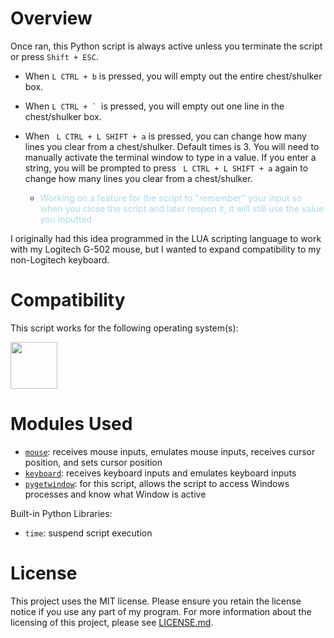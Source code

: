 # Overview

Once ran, this Python script is always active unless you terminate the script or press ```Shift + ESC```.  

- When ```L CTRL + b``` is pressed, you will empty out the entire chest/shulker box.  
- When ```L CTRL + ` ```is pressed, you will empty out one line in the chest/shulker box.
- When ``` L CTRL + L SHIFT + a``` is pressed, you can change how many lines you clear from a chest/shulker.  Default times is 3.  You will need to manually activate the terminal window to type in a value.  If you enter a string, you will be prompted to press ``` L CTRL + L SHIFT + a``` again to change how many lines you clear from a chest/shulker.

    - <span style="color: lightblue">Working on a feature for the script to "remember" your input so when you close the script and later reopen it, it will still use the value you inputted</span>

I originally had this idea programmed in the LUA scripting language to work with my Logitech G-502 mouse, but I wanted to expand compatibility to my non-Logitech keyboard.

# Compatibility

This script works for the following operating system(s):

<img src="https://upload.wikimedia.org/wikipedia/commons/b/b6/Cropped-Windows10-icon.png" width=75px>

# Modules Used 

- [```mouse```](https://pypi.org/project/mouse/): receives mouse inputs, emulates mouse inputs, receives cursor position, and sets cursor position
- [```keyboard```](https://pypi.org/project/keyboard/): receives keyboard inputs and emulates keyboard inputs
- [```pygetwindow```](https://pypi.org/project/PyGetWindow/): for this script, allows the script to access Windows processes and know what Window is active

Built-in Python Libraries:

- ```time```: suspend script execution

# License

This project uses the MIT license. Please ensure you retain the license notice if you use any part of my program. For more information about the licensing of this project, please see [LICENSE.md](LICENSE.md).
